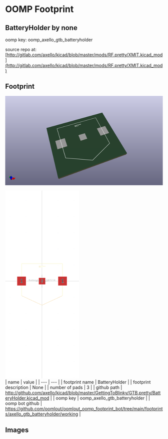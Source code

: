 # OOMP Footprint  
## BatteryHolder  by none  
  
oomp key: oomp_axello_gtb_batteryholder  
  
source repo at: [http://gitlab.com/axello/kicad/blob/master/mods/RF.pretty/XMIT.kicad_mod](http://gitlab.com/axello/kicad/blob/master/mods/RF.pretty/XMIT.kicad_mod)  
## Footprint  
  
[![working_kicad_pcb_3d.png](working_kicad_pcb_3d_600.png)](working_kicad_pcb_3d.png)  
  
[![working.png](working_600.png)](working.png)  
| name | value | 
| --- | --- | 
| footprint name | BatteryHolder | 
| footprint description | None | 
| number of pads | 3 | 
| github path | http://github.com/axello/kicad/blob/master/GettingToBlinky/GTB.pretty/BatteryHolder.kicad_mod | 
| oomp key | oomp_axello_gtb_batteryholder | 
| oomp bot github | https://github.com/oomlout/oomlout_oomp_footprint_bot/tree/main/footprints/axello_gtb_batteryholder/working | 
## Images  
